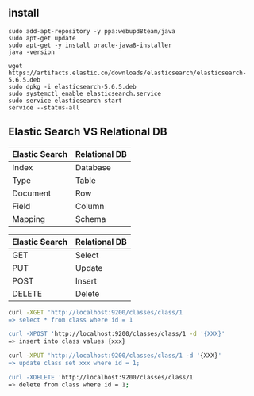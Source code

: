## install
```code
sudo add-apt-repository -y ppa:webupd8team/java
sudo apt-get update
sudo apt-get -y install oracle-java8-installer
java -version

wget https://artifacts.elastic.co/downloads/elasticsearch/elasticsearch-5.6.5.deb
sudo dpkg -i elasticsearch-5.6.5.deb
sudo systemctl enable elasticsearch.service
sudo service elasticsearch start
service --status-all
```

## Elastic Search VS Relational DB
|Elastic Search   |Relational DB |
|---              |---           |
|Index            |Database      |
|Type             |Table         |
|Document         |Row           |
|Field         |Column           |
|Mapping         |Schema          |

|Elastic Search   |Relational DB |
|---              |---           |
|GET            |Select      |
|PUT             |Update         |
|POST         |Insert          |
|DELETE         |Delete           |

```sh
curl -XGET 'http://localhost:9200/classes/class/1
=> select * from class where id = 1

curl -XPOST 'http://localhost:9200/classes/class/1 -d '{XXX}'
=> insert into class values {xxx}

curl -XPUT 'http://localhost:9200/classes/class/1 -d '{XXX}'
=> update class set xxx where id = 1;

curl -XDELETE 'http://localhost:9200/classes/class/1
=> delete from class where id = 1;
```